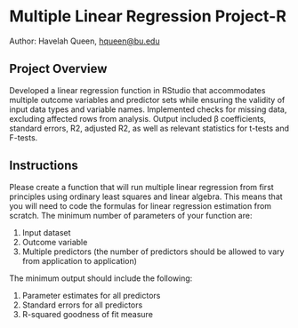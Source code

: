 # Multiple Linear Regression Project-R
Author: Havelah Queen, hqueen@bu.edu 
## Project Overview
Developed a linear regression function in RStudio that accommodates multiple outcome variables and   predictor sets while ensuring the validity of input data types and variable names. Implemented checks for missing data, excluding affected rows from analysis. Output included β coefficients, standard errors, R2, adjusted R2, as well as relevant statistics for t-tests and F-tests.
## Instructions
Please create a function that will run multiple linear regression from first principles using ordinary least squares and linear algebra. This means that you will need to code the formulas for linear regression estimation from scratch. The minimum number of parameters of your function are:
1) Input dataset
2) Outcome variable
3) Multiple predictors (the number of predictors should be allowed to vary from application to application)

The minimum output should include the following:  

1) Parameter estimates for all predictors  
2) Standard errors for all predictors  
3) R-squared goodness of fit measure  

